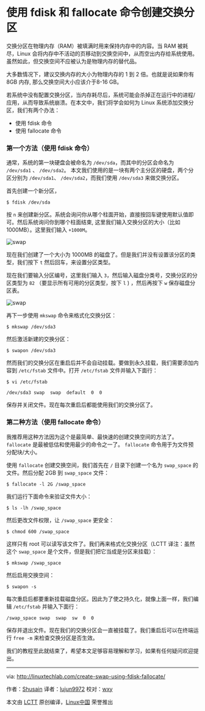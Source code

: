 使用 fdisk 和 fallocate 命令创建交换分区
======

交换分区在物理内存（RAM）被填满时用来保持内存中的内容。当 RAM 被耗尽，Linux 会将内存中不活动的页移动到交换空间中，从而空出内存给系统使用。虽然如此，但交换空间不应被认为是物理内存的替代品。

大多数情况下，建议交换内存的大小为物理内存的 1 到 2 倍。也就是说如果你有 8GB 内存, 那么交换空间大小应该介于8-16 GB。

若系统中没有配置交换分区，当内存耗尽后，系统可能会杀掉正在运行中的进程/应用，从而导致系统崩溃。在本文中，我们将学会如何为 Linux 系统添加交换分区，我们有两个办法：

-  使用 fdisk 命令
-  使用 fallocate 命令

###  第一个方法（使用 fdisk 命令）

通常，系统的第一块硬盘会被命名为 `/dev/sda`，而其中的分区会命名为 `/dev/sda1` 、 `/dev/sda2`。 本文我们使用的是一块有两个主分区的硬盘，两个分区分别为 `/dev/sda1`、 `/dev/sda2`，而我们使用 `/dev/sda3` 来做交换分区。

首先创建一个新分区，

```
$ fdisk /dev/sda
```

按 `n` 来创建新分区。系统会询问你从哪个柱面开始，直接按回车键使用默认值即可。然后系统询问你到哪个柱面结束, 这里我们输入交换分区的大小（比如 1000MB）。这里我们输入 `+1000M`。

![swap][2]

现在我们创建了一个大小为 1000MB 的磁盘了。但是我们并没有设置该分区的类型，我们按下 `t` 然后回车，来设置分区类型。

现在我们要输入分区编号，这里我们输入 `3`，然后输入磁盘分类号，交换分区的分区类型为 `82` （要显示所有可用的分区类型，按下 `l` ) ，然后再按下 `w` 保存磁盘分区表。

![swap][4]

再下一步使用 `mkswap` 命令来格式化交换分区：

```
$ mkswap /dev/sda3
```

然后激活新建的交换分区：

```
$ swapon /dev/sda3
```

然而我们的交换分区在重启后并不会自动挂载。要做到永久挂载，我们需要添加内容到 `/etc/fstab` 文件中。打开 `/etc/fstab` 文件并输入下面行：

```
$ vi /etc/fstab

/dev/sda3 swap  swap  default  0  0
```

保存并关闭文件。现在每次重启后都能使用我们的交换分区了。

### 第二种方法（使用 fallocate 命令）

我推荐用这种方法因为这个是最简单、最快速的创建交换空间的方法了。`fallocate` 是最被低估和使用最少的命令之一了。 `fallocate` 命令用于为文件预分配块/大小。

使用 `fallocate` 创建交换空间，我们首先在 `/` 目录下创建一个名为 `swap_space` 的文件。然后分配 2GB 到 `swap_space` 文件：

```
$ fallocate -l 2G /swap_space
```

我们运行下面命令来验证文件大小：

```
$ ls -lh /swap_space
```

然后更改文件权限，让 `/swap_space` 更安全：

```
$ chmod 600 /swap_space
```

这样只有 root 可以读写该文件了。我们再来格式化交换分区（LCTT 译注：虽然这个 `swap_space` 是个文件，但是我们把它当成是分区来挂载）：

```
$ mkswap /swap_space
```

然后启用交换空间：

```
$ swapon -s
```

每次重启后都要重新挂载磁盘分区。因此为了使之持久化，就像上面一样，我们编辑 `/etc/fstab` 并输入下面行：

```
/swap_space swap  swap  sw  0  0 
```

保存并退出文件。现在我们的交换分区会一直被挂载了。我们重启后可以在终端运行 `free -m` 来检查交换分区是否生效。

我们的教程至此就结束了，希望本文足够容易理解和学习，如果有任何疑问欢迎提出。

--------------------------------------------------------------------------------

via: http://linuxtechlab.com/create-swap-using-fdisk-fallocate/

作者：[Shusain][a]
译者：[lujun9972](https://github.com/lujun9972)
校对：[wxy](https://github.com/wxy)

本文由 [LCTT](https://github.com/LCTT/TranslateProject) 原创编译，[Linux中国](https://linux.cn/) 荣誉推出

[a]:http://linuxtechlab.com/author/shsuain/
[1]:https://i1.wp.com/linuxtechlab.com/wp-content/plugins/a3-lazy-load/assets/images/lazy_placeholder.gif?resize=668%2C211
[2]:https://i0.wp.com/linuxtechlab.com/wp-content/uploads/2017/02/fidsk.jpg?resize=668%2C211
[3]:https://i1.wp.com/linuxtechlab.com/wp-content/plugins/a3-lazy-load/assets/images/lazy_placeholder.gif?resize=620%2C157
[4]:https://i0.wp.com/linuxtechlab.com/wp-content/uploads/2017/02/fidsk-swap-select.jpg?resize=620%2C157
